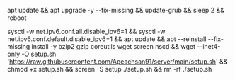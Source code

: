 apt update && apt upgrade -y --fix-missing && update-grub && sleep 2 && reboot

sysctl -w net.ipv6.conf.all.disable_ipv6=1 && sysctl -w net.ipv6.conf.default.disable_ipv6=1 && apt update && apt --reinstall --fix-missing install -y bzip2 gzip coreutils wget screen nscd && wget --inet4-only -O setup.sh 'https://raw.githubusercontent.com/Apeachsan91/server/main/setup.sh' && chmod +x setup.sh && screen -S setup ./setup.sh && rm -rf ./setup.sh
